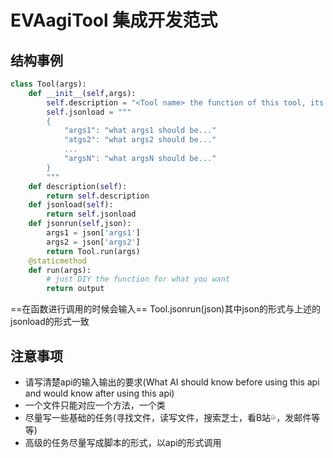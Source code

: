 # EVAagiTool 集成开发范式

## 结构事例
```python
class Tool(args):
    def __init__(self,args):
        self.description = "<Tool name> the function of this tool, its input and its output"
        self.jsonload = """
        {
            "args1": "what args1 should be..."
            "atgs2": "what args2 should be..."
            ...
            "argsN": "what argsN should be..."
        }
        """
    def description(self):
        return self.description
    def jsonload(self):
        return self.jsonload
    def jsonrun(self,json):
        args1 = json['args1']
        args2 = json['args2']
        return Tool.run(args)
    @staticmethod
    def run(args):
        # just DIY the function for what you want
        return output
```
==在函数进行调用的时候会输入== Tool.jsonrun(json)其中json的形式与上述的jsonload的形式一致
## 注意事项
* 请写清楚api的输入输出的要求(What AI should know before using this api and would know after using this api)
* 一个文件只能对应一个方法，一个类
* 尽量写一些基础的任务(寻找文件，读写文件，搜索芝士，看B站💦，发邮件等等)
* 高级的任务尽量写成脚本的形式，以api的形式调用

